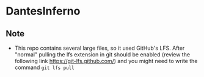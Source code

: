 # DantesInferno

## Note
- This repo contains several large files, so it used GitHub's LFS. After "normal" pulling the lfs extension in git should be enabled (review the following link https://git-lfs.github.com/) and you might need to write the command `git lfs pull`